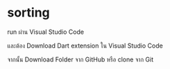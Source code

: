 # sorting

run ผ่าน Visual Studio Code

และต้อง Download Dart extension ใน Visual Studio Code

จากนั้น Download Folder จาก GitHub หรือ clone จาก Git 
